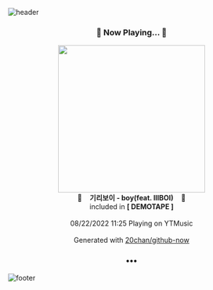![header](https://capsule-render.vercel.app/api?type=wave&height=170&section=header&text=Hi.%20I'm%20SHIFT&fontColor=090707&fontAlignX=45&fontAlignY=65&fontSize=100)

<h3 align="center">🎵 Now Playing... 🎵</h3>
<p align="center">
  <a href="https://music.youtube.com/watch?v=E_cakR98hi0">
    <img width="300" src="https://lh3.googleusercontent.com/LDXm819odQ8SrkcnU0MLr1J-24A1Z_fk5GoM2CkOps63_PZJaWQS4e_U7y1QmEmYDeDWXNazPQ1J5xM">
  </a>
  <br>
  🎵&nbsp&nbsp&nbsp <b>기리보이 - boy(feat. lIlBOI)</b> &nbsp&nbsp&nbsp🎵
  <br>
  included in <b>[ DEMOTAPE ]</b>
  
  <br />
  <br />
  08/22/2022 11:25 Playing on YTMusic
  <br />
  <br />
  Generated with <a href="https://github.com/20chan/github-now">20chan/github-now</a>
</p>

<h3 align="center">•••</h3>

![footer](https://capsule-render.vercel.app/api?type=wave&height=150&section=footer)
